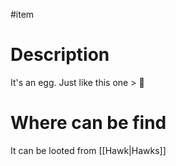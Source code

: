 #item 
# Description
It's an egg. Just like this one > 🥚
# Where can be find
It can be looted from [[Hawk|Hawks]]

